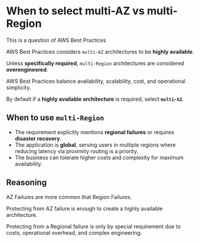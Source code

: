 # When to select multi-AZ vs multi-Region

<tldr>
    <p>This is a question of AWS Best Practices</p>
    <p>AWS Best Practices considers <code>multi-AZ</code> architectures to be <b>highly available</b>.</p>
    <p>Unless <b>specifically required</b>, <code>multi-Region</code> architectures are considered <b>overengineered</b>.</p>
    <p>AWS Best Practices balance availability, scalability, cost, and operational simplicity.</p>
</tldr>

By default if a **highly available architecture** is required, select **`multi-AZ`**.

## When to use `multi-Region`

* The requirement explicitly mentions **regional failures** or requires **disaster recovery**.
* The application is **global**, serving users in multiple regions where reducing latency via proximity routing is a priority.
* The business can tolerate higher costs and complexity for maximum availability.

## Reasoning

AZ Failures are more common that Region Failures.

Protecting from AZ failure is enough to create a highly available architecture.

Protecting from a Regional failure is only by special requirement due to costs, operational overhead, and complex engineering.